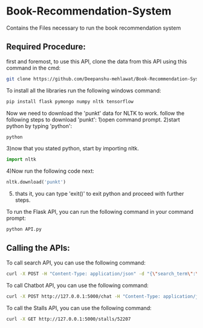 # Book-Recommendation-System
Contains the Files necessary to run the book recommendation system

## Required Procedure:
first and foremost, to use this API, clone the data from this API using this command in the cmd:
```bash
git clone https://github.com/Deepanshu-mehlawat/Book-Recommendation-System.git
```

To install all the libraries run the following windows command:

```bash
pip install flask pymongo numpy nltk tensorflow
```
Now we need to download the 'punkt' data for NLTK to work.
follow the following steps to download 'punkt':
1)open command prompt.
2)start python by typing 'python':
```bash
python
```
3)now that you stated python, start by importing nltk.
```python
import nltk
```
4)Now run the following code next:
```python
nltk.download('punkt')
```
5) thats it, you can type 'exit()' to exit python and proceed with further steps.


To run the Flask API, you can run the following command in your command prompt:
```bash
python API.py
```

## Calling the APIs:
To call search API, you can use the following command:
```bash
curl -X POST -H "Content-Type: application/json" -d "{\"search_term\":\"search_term\"}" http://127.0.0.1:5000/search
```

To call Chatbot API, you can use the following command:
```bash
curl -X POST http://127.0.0.1:5000/chat -H "Content-Type: application/json" -d "{\"message\": \"[search_term]\"}"
```

To call the Stalls API, you can use the following command:
```bash
curl -X GET http://127.0.0.1:5000/stalls/52207
```





